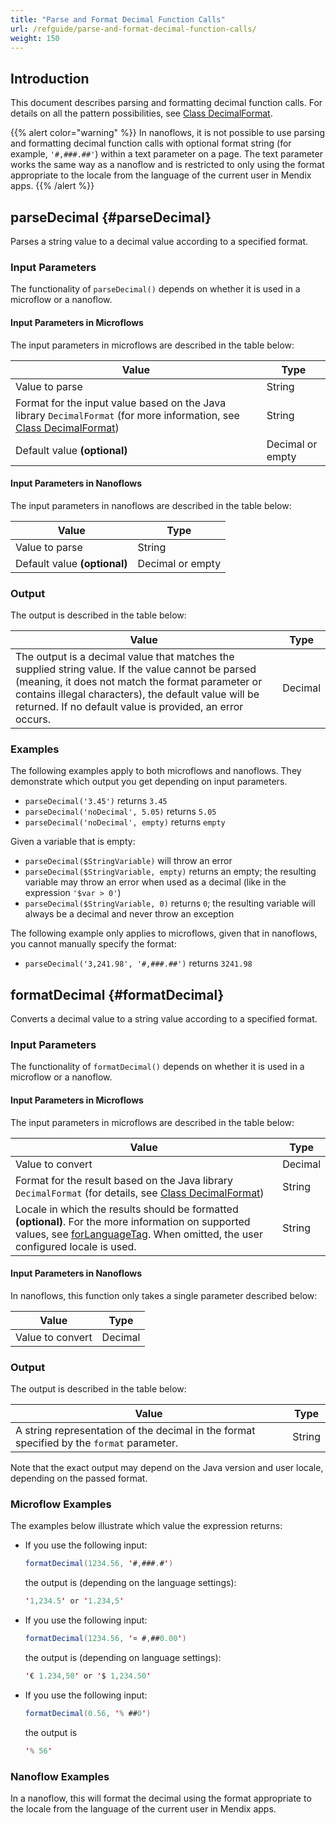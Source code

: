 ```yaml
---
title: "Parse and Format Decimal Function Calls"
url: /refguide/parse-and-format-decimal-function-calls/
weight: 150
---
```


## Introduction

This document describes parsing and formatting decimal function calls. For details on all the pattern possibilities, see [Class DecimalFormat](https://docs.oracle.com/en/java/javase/21/docs/api/java.base/java/text/DecimalFormat.html).

{{% alert color="warning" %}}
In nanoflows, it is not possible to use parsing and formatting decimal function calls with optional format string (for example, `'#,###.##'`) within a text parameter on a page. The text parameter works the same way as a nanoflow and is restricted to only using the format appropriate to the locale from the language of the current user in Mendix apps.
{{% /alert %}}

## parseDecimal {#parseDecimal}

Parses a string value to a decimal value according to a specified format.

### Input Parameters

The functionality of `parseDecimal()` depends on whether it is used in a microflow or a nanoflow.

#### Input Parameters in Microflows

The input parameters in microflows are described in the table below:

| Value                                                        | Type             |
| ------------------------------------------------------------ | ---------------- |
| Value to parse                                               | String           |
| Format for the input value based on the Java library `DecimalFormat` (for more information, see [Class DecimalFormat](https://docs.oracle.com/en/java/javase/21/docs/api/java.base/java/text/DecimalFormat.html)) | String           |
| Default value **(optional)**                                 | Decimal or empty |

#### Input Parameters in Nanoflows

The input parameters in nanoflows are described in the table below:

| Value                                                        | Type             |
| ------------------------------------------------------------ | ---------------- |
| Value to parse                                               | String           |
| Default value **(optional)**                                 | Decimal or empty |

### Output

The output is described in the table below:

| Value                                                        | Type    |
| ------------------------------------------------------------ | ------- |
| The output is a decimal value that matches the supplied string value. If the value cannot be parsed (meaning, it does not match the format parameter or contains illegal characters), the default value will be returned. If no default value is provided, an error occurs. | Decimal |

### Examples

The following examples apply to both microflows and nanoflows. They demonstrate which output you get depending on input parameters. 

* `parseDecimal('3.45')` returns `3.45`
* `parseDecimal('noDecimal', 5.05)` returns `5.05`
* `parseDecimal('noDecimal', empty)` returns `empty`

Given a variable that is empty:

* `parseDecimal($StringVariable)` will throw an error
* `parseDecimal($StringVariable, empty)` returns an empty; the resulting variable may throw an error when used as a decimal (like in the expression `'$var > 0'`) 
* `parseDecimal($StringVariable, 0)` returns `0`; the resulting variable will always be a decimal and never throw an exception

The following example only applies to microflows, given that in nanoflows, you cannot manually specify the format:

* `parseDecimal('3,241.98', '#,###.##')` returns `3241.98`

## formatDecimal {#formatDecimal}

Converts a decimal value to a string value according to a specified format.

### Input Parameters

The functionality of `formatDecimal()` depends on whether it is used in a microflow or a nanoflow.

#### Input Parameters in Microflows

The input parameters in microflows are described in the table below:

| Value                                                        | Type    |
| ------------------------------------------------------------ | ------- |
| Value to convert                                             | Decimal |
| Format for the result based on the Java library `DecimalFormat` (for details, see [Class DecimalFormat](https://docs.oracle.com/en/java/javase/21/docs/api/java.base/java/text/DecimalFormat.html)) | String  |
| Locale in which the results should be formatted **(optional)**. For the more information on supported values, see [forLanguageTag](https://docs.oracle.com/en/java/javase/21/docs/api/java.base/java/util/Locale.html#forLanguageTag(java.lang.String)). When omitted, the user configured locale is used. | String  |

#### Input Parameters in Nanoflows

In nanoflows, this function only takes a single parameter described below:

| Value            | Type    |
| ---------------- | ------- |
| Value to convert | Decimal |

### Output

The output is described in the table below:

| Value                                                        | Type   |
| ------------------------------------------------------------ | ------ |
| A string representation of the decimal in the format specified by the `format` parameter. | String |

Note that the exact output may depend on the Java version and user locale, depending on the passed format.

### Microflow Examples

The examples below illustrate which value the expression returns:

* If you use the following input:

    ```java
    formatDecimal(1234.56, '#,###.#')
    ```

    the output is (depending on the language settings):

    ```java
    '1,234.5' or '1.234,5'
    ```

* If you use the following input:

    ```java
    formatDecimal(1234.56, '¤ #,##0.00')
    ```

    the output is (depending on language settings):

    ```java
    '€ 1.234,50' or '$ 1,234.50'
    ```

* If you use the following input:

    ```java
    formatDecimal(0.56, '% ##0')
    ```

    the output is

    ```java
    '% 56' 
    ```

### Nanoflow Examples

In a nanoflow, this will format the decimal using the format appropriate to the locale from the language of the current user in Mendix apps.
